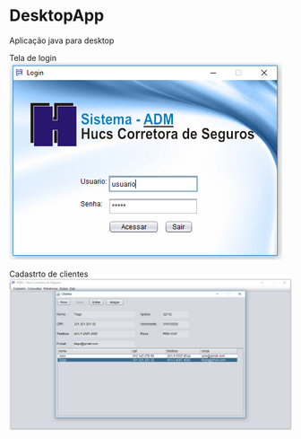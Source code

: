 # DesktopApp
Aplicação java para desktop

Tela de login<br>
<img src="https://github.com/TiagoHucs/DesktopApp/blob/master/img/tela0.PNG">

Cadastrto de clientes<br>
<img src="https://github.com/TiagoHucs/DesktopApp/blob/master/img/tela1.1.PNG">
